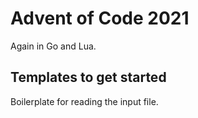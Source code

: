 # Advent of Code 2021

Again in Go and Lua.

## Templates to get started

Boilerplate for reading the input file.